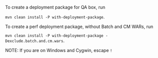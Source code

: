 To create a deployment package for QA box, run

`mvn clean install -P with-deployment-package`.

To create a perf deployment package, without Batch and CM WARs, run

`mvn clean install -P with-deployment-package -Dexclude.batch.and.cm.wars`.

NOTE: If you are on Windows and Cygwin, escape `!`
